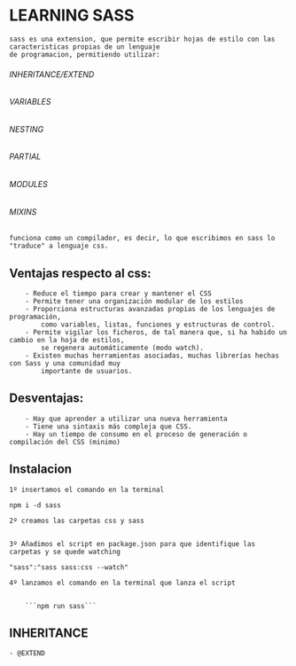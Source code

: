 # LEARNING SASS

    sass es una extension, que permite escribir hojas de estilo con las caracteristicas propias de un lenguaje
    de programacion, permitiendo utilizar:

###### INHERITANCE/EXTEND

###### VARIABLES

###### NESTING

###### PARTIAL

###### MODULES

###### MIXINS

    funciona como un compilador, es decir, lo que escribimos en sass lo "traduce" a lenguaje css.

## Ventajas respecto al css:

    	- Reduce el tiempo para crear y mantener el CSS
    	- Permite tener una organización modular de los estilos
    	- Proporciona estructuras avanzadas propias de los lenguajes de programación,
    		como variables, listas, funciones y estructuras de control.
    	- Permite vigilar los ficheros, de tal manera que, si ha habido un cambio en la hoja de estilos,
    		se regenera automáticamente (modo watch).
    	- Existen muchas herramientas asociadas, muchas librerías hechas con Sass y una comunidad muy
    		importante de usuarios.

## Desventajas:

    	- Hay que aprender a utilizar una nueva herramienta
    	- Tiene una sintaxis más compleja que CSS.
    	- Hay un tiempo de consumo en el proceso de generación o compilación del CSS (minimo)

## Instalacion

    1º insertamos el comando en la terminal

`npm i -d sass`

    2º creamos las carpetas css y sass


    3º Añadimos el script en package.json para que identifique las carpetas y se quede watching

`"sass":"sass sass:css --watch"`

    4º lanzamos el comando en la terminal que lanza el script


    	```npm run sass```

## INHERITANCE

    - @EXTEND
